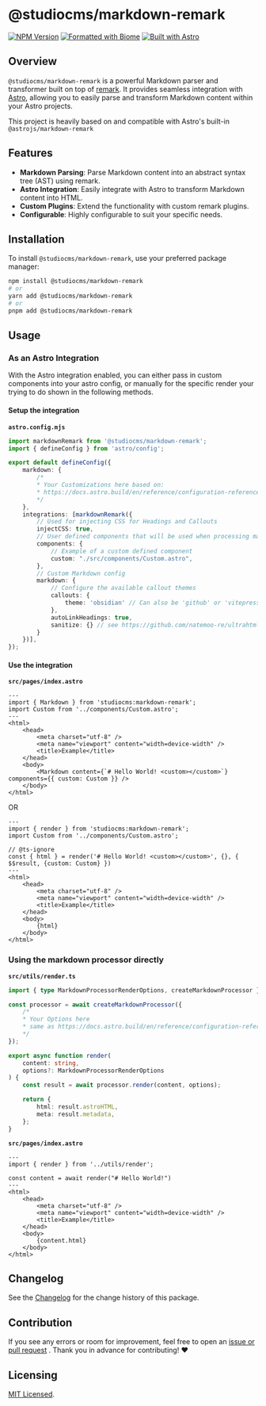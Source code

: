 # @studiocms/markdown-remark

[![NPM Version](https://img.shields.io/npm/v/@studiocms/markdown-remark?style=for-the-badge&logo=npm)](https://npm.im/@studiocms/markdown-remark)
[![Formatted with Biome](https://img.shields.io/badge/Formatted_with-Biome-60a5fa?style=for-the-badge&logo=biome)](https://biomejs.dev/)
[![Built with Astro](https://img.shields.io/badge/built_with-astro-astro?style=for-the-badge&logo=astro&logoColor=fff&color=%23BC52EE)](https://astro.build)

## Overview

`@studiocms/markdown-remark` is a powerful Markdown parser and transformer built on top of [remark](https://github.com/remarkjs/remark). It provides seamless integration with [Astro](https://astro.build/), allowing you to easily parse and transform Markdown content within your Astro projects.

This project is heavily based on and compatible with Astro's built-in `@astrojs/markdown-remark`

## Features

- **Markdown Parsing**: Parse Markdown content into an abstract syntax tree (AST) using remark.
- **Astro Integration**: Easily integrate with Astro to transform Markdown content into HTML.
- **Custom Plugins**: Extend the functionality with custom remark plugins.
- **Configurable**: Highly configurable to suit your specific needs.

## Installation

To install `@studiocms/markdown-remark`, use your preferred package manager:

```bash
npm install @studiocms/markdown-remark
# or
yarn add @studiocms/markdown-remark
# or
pnpm add @studiocms/markdown-remark
```

## Usage

### As an Astro Integration

With the Astro integration enabled, you can either pass in custom components into your astro config, or manually for the specific render your trying to do shown in the following methods.

#### Setup the integration

**`astro.config.mjs`**

```ts
import markdownRemark from '@studiocms/markdown-remark';
import { defineConfig } from 'astro/config';

export default defineConfig({
    markdown: { 
        /* 
        * Your Customizations here based on: 
        * https://docs.astro.build/en/reference/configuration-reference/#markdown-options 
        */ 
    },
    integrations: [markdownRemark({
        // Used for injecting CSS for Headings and Callouts
        injectCSS: true,
        // User defined components that will be used when processing markdown
        components: {
            // Example of a custom defined component
            custom: "./src/components/Custom.astro",
        },
        // Custom Markdown config
        markdown: {
            // Configure the available callout themes
            callouts: {
                theme: 'obsidian' // Can also be 'github' or 'vitepress'
            },
            autoLinkHeadings: true,
            sanitize: {} // see https://github.com/natemoo-re/ultrahtml?tab=readme-ov-file#sanitization for full options
        }
    })],
});
```

#### Use the integration

**`src/pages/index.astro`**

```astro
---
import { Markdown } from 'studiocms:markdown-remark';
import Custom from '../components/Custom.astro';
---
<html>
    <head>
        <meta charset="utf-8" />
        <meta name="viewport" content="width=device-width" />
        <title>Example</title>
    </head>
    <body>
        <Markdown content={`# Hello World! <custom></custom>`} components={{ custom: Custom }} />
    </body>
</html>
```

OR

```astro
---
import { render } from 'studiocms:markdown-remark';
import Custom from '../components/Custom.astro';

// @ts-ignore
const { html } = render('# Hello World! <custom></custom>', {}, { $$result, {custom: Custom} })
---
<html>
    <head>
        <meta charset="utf-8" />
        <meta name="viewport" content="width=device-width" />
        <title>Example</title>
    </head>
    <body>
        {html}
    </body>
</html>
```

### Using the markdown processor directly

**`src/utils/render.ts`**

```ts
import { type MarkdownProcessorRenderOptions, createMarkdownProcessor } from '@studiocms/markdown-remark';

const processor = await createMarkdownProcessor({
	/* 
    * Your Options here 
    * same as https://docs.astro.build/en/reference/configuration-reference/#markdown-options
    */
});

export async function render(
	content: string,
	options?: MarkdownProcessorRenderOptions
) {
	const result = await processor.render(content, options);

	return {
		html: result.astroHTML,
		meta: result.metadata,
	};
}
```

**`src/pages/index.astro`**

```astro
---
import { render } from '../utils/render';

const content = await render("# Hello World!")
---
<html>
    <head>
        <meta charset="utf-8" />
        <meta name="viewport" content="width=device-width" />
        <title>Example</title>
    </head>
    <body>
        {content.html}
    </body>
</html>
```

## Changelog

See the [Changelog](https://github.com/withstudiocms/markdown-remark/blob/main/packages/markdown-remark/CHANGELOG.md) for the change history of this package.

## Contribution

If you see any errors or room for improvement, feel free to open an [issue or pull request](https://github.com/withstudiocms/markdown-remark/) . Thank you in advance for contributing! ❤️

## Licensing

[MIT Licensed](./LICENSE).
